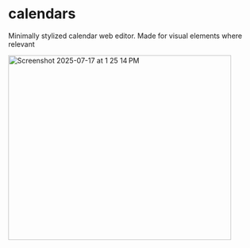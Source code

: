 # calendars
Minimally stylized calendar web editor. Made for visual elements where relevant


<img width="449" height="373" alt="Screenshot 2025-07-17 at 1 25 14 PM" src="https://github.com/user-attachments/assets/d8384a1a-770a-4fc2-a746-62597698738d" />
